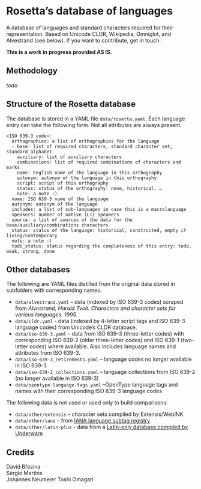 # Rosetta’s database of languages

A database of languages and standard characters required for their representation. Based on Unicode CLDR, Wikipedia, Omniglot, and Alvestrand (see below). If you want to contribute, get in touch.

**This is a work in progress provided AS IS.**

## Methodology

*todo*

## Structure of the Rosetta database

The database is stored in a YAML file `data/rosetta.yaml`. Each language entry can take the following form. Not all attributes are always present.

```
<ISO 639-3 code>:
  orthographies: a list of orthographies for the language
  - base: list of required characters, standard character set, standard alphabet
    auxiliary: list of auxiliary characters
    combinations: list of required combinations of characters and marks
    name: English name of the language in this orthography
    autonym: autonym of the language in this orthography
    script: script of this orthography
    status: status of the orthography: none, historical, …
    note: a note :)
  name: ISO 639-3 name of the language
  autonym: autonym of the language
  includes: a list of sub-languages in case this is a macrolanguage
  speakers: number of native (L1) speakers
  source: a list of sources of the data for the base/auxiliary/combinations characters
  status: status of the language: historical, constructed, empty if living/contemporary
  note: a note :)
  todo_status: status regarding the completeness of this entry: todo, weak, strong, done
```

## Other databases

The following are YAML files distilled from the original data stored in subfolders with corresponding names.

- `data/alvestrand.yaml` – data (indexed by ISO 639-3 codes) scraped from *Alvestrand, Harald Tveit. Characters and character sets for various languages. 1995.*
- `data/cldr.yaml` - data (indexed by 4-letter script tags and ISO 639-3 language codes) from Unicode’s CLDR database.
- `data/iso-639-3.yaml` – data from IS0 639-3 (three-letter codes) with corresponding ISO 639-2 (older three-letter codes) and ISO 639-1 (two-letter codes) where available. Also includes language names and attributes from ISO 639-3.
- `data/iso-639-3_retirements.yaml` – language codes no longer available in ISO 639-3
- `data/iso-639-2_collections.yaml` – language collections from ISO 639-2 (no longer available in ISO 639-3)
- `data/opentype-language-tags.yaml` –OpenType language tags and names with their corresponding ISO 639-3 language codes

The following data is not used or used only to build comparisons:

- `data/other/extensis` – character sets compiled by Extensis/WebINK
- `data/other/iana` – from [IANA language subtag registry](https://www.iana.org/assignments/lang-subtags-templates/lang-subtags-templates.xhtml)
- `data/other/latin-plus` - data from a [Latin-only database compiled by Underware](https://underware.nl/latin_plus/)

## Credits

David Březina  
Sergio Martins  
Johannes Neumeier
Toshi Omagari
